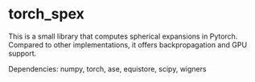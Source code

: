 # torch_spex
This is a small library that computes spherical expansions in Pytorch.
Compared to other implementations, it offers backpropagation and GPU support.

Dependencies:
numpy, torch, ase, equistore, scipy, wigners
